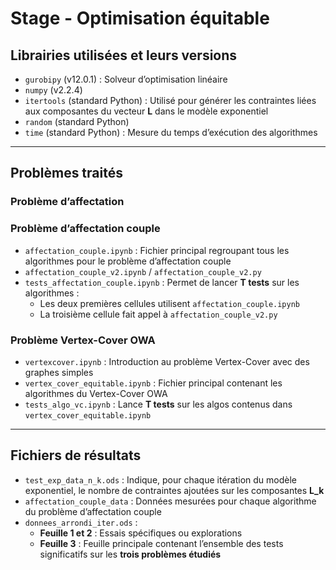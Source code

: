 # Stage - Optimisation équitable

## Librairies utilisées et leurs versions

- `gurobipy` (v12.0.1) : Solveur d’optimisation linéaire
- `numpy` (v2.2.4)
- `itertools` (standard Python) : Utilisé pour générer les contraintes liées aux composantes du vecteur **L** dans le modèle exponentiel
- `random` (standard Python)
- `time` (standard Python) : Mesure du temps d’exécution des algorithmes

---

## Problèmes traités

### Problème d’affectation

### Problème d’affectation couple

- `affectation_couple.ipynb` : Fichier principal regroupant tous les algorithmes pour le problème d’affectation couple
- `affectation_couple_v2.ipynb` / `affectation_couple_v2.py`
- `tests_affectation_couple.ipynb` : Permet de lancer **T tests** sur les algorithmes :
  - Les deux premières cellules utilisent `affectation_couple.ipynb`
  - La troisième cellule fait appel à `affectation_couple_v2.py`

### Problème Vertex-Cover OWA

- `vertexcover.ipynb` : Introduction au problème Vertex-Cover avec des graphes simples
- `vertex_cover_equitable.ipynb` : Fichier principal contenant les algorithmes du Vertex-Cover OWA
- `tests_algo_vc.ipynb` : Lance **T tests** sur les algos contenus dans `vertex_cover_equitable.ipynb`

---

## Fichiers de résultats

- `test_exp_data_n_k.ods` : Indique, pour chaque itération du modèle exponentiel, le nombre de contraintes ajoutées sur les composantes **L_k**
- `affectation_couple_data` : Données mesurées pour chaque algorithme du problème d’affectation couple
- `donnees_arrondi_iter.ods` :
  - **Feuille 1 et 2** : Essais spécifiques ou explorations
  - **Feuille 3** : Feuille principale contenant l’ensemble des tests significatifs sur les **trois problèmes étudiés**
